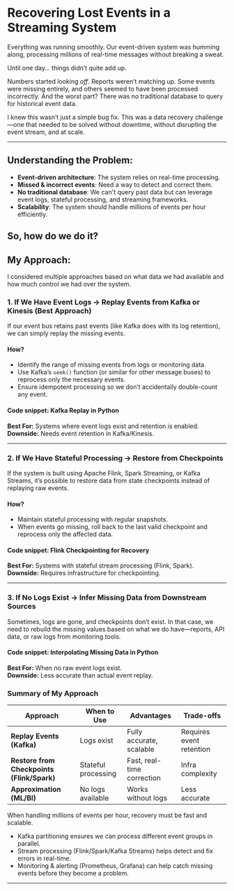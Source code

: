# Recovering Lost Events in a Streaming System 

Everything was running smoothly. Our event-driven system was humming along, processing millions of real-time messages without breaking a sweat.  

Until one day… things didn’t quite add up.  

Numbers started looking *off*. Reports weren’t matching up. Some events were missing entirely, and others seemed to have been processed incorrectly. And the worst part? There was no traditional database to query for historical event data.  

I knew this wasn’t just a simple bug fix. This was a data recovery challenge—one that needed to be solved without downtime, without disrupting the event stream, and at scale.  

---

## Understanding the Problem:  

- **Event-driven architecture**: The system relies on real-time processing.
- **Missed & incorrect events**: Need a way to detect and correct them.
- **No traditional database**: We can't query past data but can leverage event logs, stateful processing, and streaming frameworks.
- **Scalability**: The system should handle millions of events per hour efficiently.

So, how do we do it? 
---

##  My Approach: 

I considered multiple approaches based on what data we had available and how much control we had over the system.  

### 1. If We Have Event Logs → Replay Events from Kafka or Kinesis  (Best Approach)

If our event bus retains past events (like Kafka does with its log retention), we can simply replay the missing events.  

#### How?  
- Identify the range of missing events from logs or monitoring data.  
- Use Kafka’s `seek()` function (or similar for other message buses) to reprocess only the necessary events.  
- Ensure idempotent processing so we don’t accidentally double-count any event.  

#### Code snippet: Kafka Replay in Python  
**Best For:** Systems where event logs exist and retention is enabled.  
**Downside:** Needs event retention in Kafka/Kinesis.  

---

### 2. If We Have Stateful Processing → Restore from Checkpoints  

If the system is built using Apache Flink, Spark Streaming, or Kafka Streams, it’s possible to restore data from state checkpoints instead of replaying raw events.  

#### How?  
- Maintain stateful processing with regular snapshots.  
- When events go missing, roll back to the last valid checkpoint and reprocess only the affected data.  

#### Code snippet: Flink Checkpointing for Recovery  
**Best For:** Systems with stateful stream processing (Flink, Spark).  
**Downside:** Requires infrastructure for checkpointing.  

---

### 3. If No Logs Exist → Infer Missing Data from Downstream Sources  

Sometimes, logs are gone, and checkpoints don’t exist. In that case, we need to rebuild the missing values based on what we do have—reports, API data, or raw logs from monitoring tools.  

#### Code snippet: Interpolating Missing Data in Python  
**Best For:** When no raw event logs exist.  
**Downside:** Less accurate than actual event replay.  

### Summary of My Approach
| **Approach**             | **When to Use** | **Advantages** | **Trade-offs** |
|-------------------------|---------------|----------------|---------------|
| **Replay Events (Kafka)** | Logs exist | Fully accurate, scalable | Requires event retention |
| **Restore from Checkpoints (Flink/Spark)** | Stateful processing | Fast, real-time correction | Infra complexity |
| **Approximation (ML/BI)** | No logs available | Works without logs | Less accurate |

When handling millions of events per hour, recovery must be fast and scalable.  

- Kafka partitioning ensures we can process different event groups in parallel.  
- Stream processing (Flink/Spark/Kafka Streams) helps detect and fix errors in real-time.  
- Monitoring & alerting (Prometheus, Grafana) can help catch missing events before they become a problem.  

---
